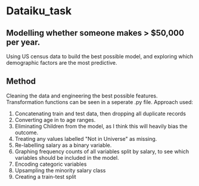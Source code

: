 # Dataiku_task

## Modelling whether someone makes > $50,000 per year.
Using US census data to build the best possible model, and exploring which demographic factors are the most predictive.

## Method
Cleaning the data and engineering the best possible features. Transformation functions can be seen in a seperate .py file. Approach used:
1) Concatenating train and test data, then dropping all duplicate records
2) Converting age in to age ranges.
3) Eliminating Children from the model, as I think this will heavily bias the outcome. 
4) Treating any values labelled "Not in Universe" as missing.
5) Re-labelling salary as a binary variable.
6) Graphing frequency counts of all variables split by salary, to see which variables should be included in the model.
7) Encoding categoric variables
8) Upsampling the minority salary class
9) Creating a train-test split

